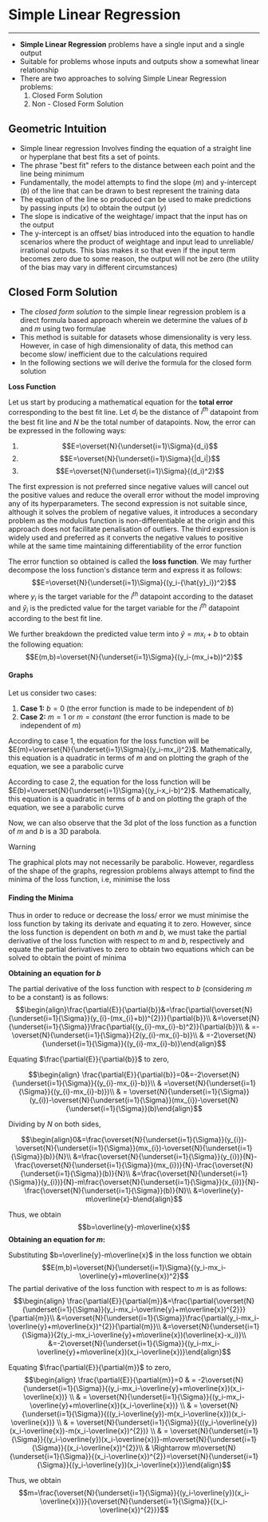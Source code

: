 # Simple Linear Regression
---
- **Simple Linear Regression** problems have a single input and a single output
- Suitable for problems whose inputs and outputs show a somewhat linear relationship
- There are two approaches to solving Simple Linear Regression problems:
	1. Closed Form Solution
	2. Non - Closed Form Solution
## Geometric Intuition
- Simple linear regression Involves finding the equation of a straight line or hyperplane that best fits a set of points. 
- The phrase "best fit" refers to the distance between each point and the line being minimum
- Fundamentally, the model attempts to find the slope ($m$) and y-intercept ($b$) of the line that can be drawn to best represent the training data
- The equation of the line so produced can be used to make predictions by passing inputs ($x$) to obtain the output ($y$)
- The slope is indicative of the weightage/ impact that the input has on the output
- The y-intercept is an offset/ bias introduced into the equation to handle scenarios where the product of weightage and input lead to unreliable/ irrational outputs. This bias makes it so that even if the input term becomes zero due to some reason, the output will not be zero (the utility of the bias may vary in different circumstances)
## Closed Form Solution
- The *closed form solution* to the simple linear regression problem is a direct formula based approach wherein we determine the values of $b$ and $m$ using two formulae
- This method is suitable for datasets whose dimensionality is very less. However, in case of high dimensionality of data, this method can become slow/ inefficient due to the calculations required
- In the following sections we will derive the formula for the closed form solution

**Loss Function**

Let us start by producing a mathematical equation for the **total error** corresponding to the best fit line. Let $d_i$ be the distance of $i^{th}$ datapoint from the best fit line and $N$ be the total number of datapoints. Now, the error can be expressed in the following ways: 
1. $$E=\overset{N}{\underset{i=1}\Sigma}{d_i}$$
2. $$E=\overset{N}{\underset{i=1}\Sigma}{|d_i|}$$
3. $$E=\overset{N}{\underset{i=1}\Sigma}{(d_i)^2}$$

The first expression is not preferred since negative values will cancel out the positive values and reduce the overall error without the model improving any of its hyperparameters. The second expression is not suitable since, although it solves the problem of negative values, it introduces a secondary problem as the modulus function is non-differentiable at the origin and this approach does not facilitate penalisation of outliers. The third expression is widely used and preferred as it converts the negative values to positive while at the same time maintaining differentiability of the error function

The error function so obtained is called the **loss function**. We may further decompose the loss function's distance term and express it as follows: $$E=\overset{N}{\underset{i=1}\Sigma}{(y_i-{\hat{y}_i})^2}$$where $y_i$ is the target variable for the $i^{th}$ datapoint according to the dataset and $\hat{y}_i$ is the predicted value for the target variable for the $i^{th}$ datapoint according to the best fit line. 

We further breakdown the predicted value term into $\hat{y}=mx_{i}+b$ to obtain the following equation: $$E(m,b)=\overset{N}{\underset{i=1}\Sigma}{(y_i-(mx_i+b))^2}$$
#### Graphs
Let us consider two cases:
1. **Case 1:** $b=0$ (the error function is made to be independent of $b$)
2. **Case 2:** $m=1$ or $m=constant$ (the error function is made to be independent of $m$)

According to case 1, the equation for the loss function will be $E(m)=\overset{N}{\underset{i=1}\Sigma}{(y_i-mx_i)^2}$. Mathematically, this equation is a quadratic in terms of $m$ and on plotting the graph of the equation, we see a parabolic curve

According to case 2, the equation for the loss function will be $E(b)=\overset{N}{\underset{i=1}\Sigma}{(y_i-x_i-b)^2}$. Mathematically, this equation is a quadratic in terms of $b$ and on plotting the graph of the equation, we see a parabolic curve

Now, we can also observe that the 3d plot of the loss function as a function of $m$ and $b$ is a 3D parabola. 

> [!warning]
> The graphical plots may not necessarily be parabolic. However, regardless of the shape of the graphs, regression problems always attempt to find the minima of the loss function, i.e, minimise the loss

#### Finding the Minima
Thus in order to reduce or decrease the loss/ error we must minimise the loss function by taking its derivate and equating it to zero. However, since the loss function is dependent on both $m$ and $b$, we must take the partial derivative of the loss function with respect to $m$ and $b$, respectively and equate the partial derivatives to zero to obtain two equations which can be solved to obtain the point of minima

**Obtaining an equation for $b$**

The partial derivative of the loss function with respect to $b$ (considering $m$ to be a constant) is as follows:
$$\begin{align}\frac{\partial{E}}{\partial{b}}&=\frac{\partial{\overset{N}{\underset{i=1}{\Sigma}}(y_{i}-(mx_{i}+b))^{2}}}{\partial{b}}\\
&=\overset{N}{\underset{i=1}{\Sigma}}\frac{\partial{(y_{i}-mx_{i}-b)^2}}{\partial{b}}\\
& =-\overset{N}{\underset{i=1}{\Sigma}}{2(y_{i}-mx_{i}-b)}\\
& =-2\overset{N}{\underset{i=1}{\Sigma}}{(y_{i}-mx_{i}-b)}\end{align}$$

Equating $\frac{\partial{E}}{\partial{b}}$ to zero,

$$\begin{align}
\frac{\partial{E}}{\partial{b}}=0&=-2\overset{N}{\underset{i=1}{\Sigma}}{(y_{i}-mx_{i}-b)}\\
& =\overset{N}{\underset{i=1}{\Sigma}}{(y_{i}-mx_{i}-b)})\\
& = \overset{N}{\underset{i=1}{\Sigma}}(y_{i})-\overset{N}{\underset{i=1}{\Sigma}}(mx_{i})-\overset{N}{\underset{i=1}{\Sigma}}(b)\end{align}$$

Dividing by $N$ on both sides,

$$\begin{align}0&=\frac{\overset{N}{\underset{i=1}{\Sigma}}(y_{i})-\overset{N}{\underset{i=1}{\Sigma}}(mx_{i})-\overset{N}{\underset{i=1}{\Sigma}}(b)}{N}\\
&=\frac{\overset{N}{\underset{i=1}{\Sigma}}(y_{i})}{N}-\frac{\overset{N}{\underset{i=1}{\Sigma}}(mx_{i})}{N}-\frac{\overset{N}{\underset{i=1}{\Sigma}}(b)}{N}\\
&=\frac{\overset{N}{\underset{i=1}{\Sigma}}(y_{i})}{N}-m\frac{\overset{N}{\underset{i=1}{\Sigma}}(x_{i})}{N}-\frac{\overset{N}{\underset{i=1}{\Sigma}}(b)}{N}\\
&=\overline{y}-m\overline{x}-b\end{align}$$

Thus, we obtain $$b=\overline{y}-m\overline{x}$$
**Obtaining an equation for $m$:**

Substituting $b=\overline{y}-m\overline{x}$ in the loss function we obtain $$E(m,b)=\overset{N}{\underset{i=1}\Sigma}{(y_i-mx_i-\overline{y}+m\overline{x})^2}$$
The partial derivative of the loss function with respect to $m$ is as follows:
$$\begin{align}
\frac{\partial{E}}{\partial{m}}&=\frac{\partial{\overset{N}{\underset{i=1}{\Sigma}}(y_i-mx_i-\overline{y}+m\overline{x})^{2}}}{\partial{m}}\\
&=\overset{N}{\underset{i=1}{\Sigma}}\frac{\partial(y_i-mx_i-\overline{y}+m\overline{x})^{2}}{\partial{m}}\\
&=\overset{N}{\underset{i=1}{\Sigma}}{2(y_i-mx_i-\overline{y}+m\overline{x})(\overline{x}-x_i)}\\
&=-2\overset{N}{\underset{i=1}{\Sigma}}{(y_i-mx_i-\overline{y}+m\overline{x})(x_i-\overline{x})}\end{align}$$

Equating $\frac{\partial{E}}{\partial{m}}$ to zero,
$$\begin{align}
\frac{\partial{E}}{\partial{m}}=0 & = -2\overset{N}{\underset{i=1}{\Sigma}}{(y_i-mx_i-\overline{y}+m\overline{x})(x_i-\overline{x})} \\ 
& = \overset{N}{\underset{i=1}{\Sigma}}{(y_i-mx_i-\overline{y}+m\overline{x})(x_i-\overline{x})} \\
& = \overset{N}{\underset{i=1}{\Sigma}}{((y_i-\overline{y})-m(x_i-\overline{x}))(x_i-\overline{x})} \\
& = \overset{N}{\underset{i=1}{\Sigma}}{((y_i-\overline{y})(x_i-\overline{x})-m(x_i-\overline{x})^{2})} \\
& = \overset{N}{\underset{i=1}{\Sigma}}{(y_i-\overline{y})(x_i-\overline{x})}-m\overset{N}{\underset{i=1}{\Sigma}}{(x_i-\overline{x})^{2}}\\
& \Rightarrow m\overset{N}{\underset{i=1}{\Sigma}}{(x_i-\overline{x})^{2}}=\overset{N}{\underset{i=1}{\Sigma}}{(y_i-\overline{y})(x_i-\overline{x})}\end{align}$$

Thus, we obtain $$m=\frac{\overset{N}{\underset{i=1}{\Sigma}}{(y_i-\overline{y})(x_i-\overline{x})}}{\overset{N}{\underset{i=1}{\Sigma}}{(x_i-\overline{x})^{2}}}$$